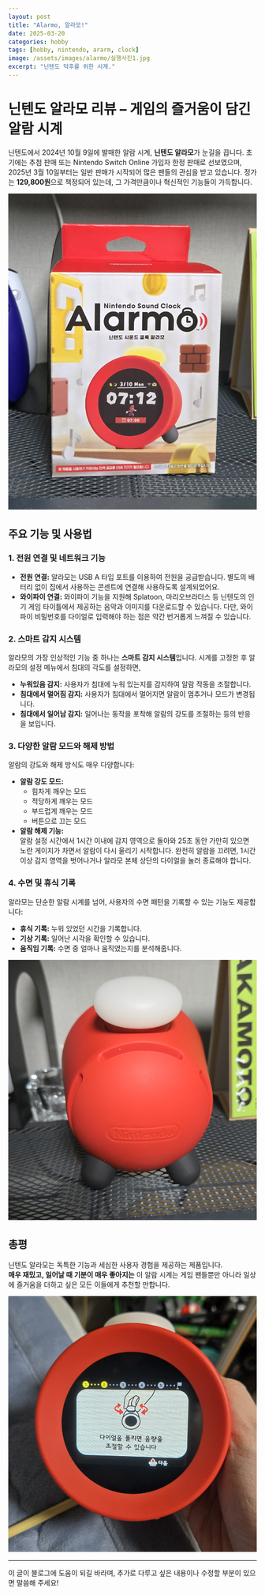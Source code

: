 ```yaml
---
layout: post
title: "Alarmo, 알라모!"
date: 2025-03-20
categories: hobby
tags: [hobby, nintendo, ararm, clock]
image: /assets/images/alarmo/실행사진1.jpg
excerpt: "닌텐도 덕후를 위한 시계."
---
```


# 닌텐도 알라모 리뷰 – 게임의 즐거움이 담긴 알람 시계

닌텐도에서 2024년 10월 9일에 발매한 알람 시계, **닌텐도 알라모**가 눈길을 끕니다. 초기에는 추첨 판매 또는 Nintendo Switch Online 가입자 한정 판매로 선보였으며, 2025년 3월 10일부터는 일반 판매가 시작되어 많은 팬들의 관심을 받고 있습니다. 정가는 **129,800원**으로 책정되어 있는데, 그 가격만큼이나 혁신적인 기능들이 가득합니다.

<img src="/assets/images/alarmo/박스정면.jpg" alt="제품 정면1" style="max-width:100%; height:auto;" />

## 주요 기능 및 사용법

### 1. 전원 연결 및 네트워크 기능
- **전원 연결:** 알라모는 USB A 타입 포트를 이용하여 전원을 공급받습니다. 별도의 배터리 없이 집에서 사용하는 콘센트에 연결해 사용하도록 설계되었어요.
- **와이파이 연결:** 와이파이 기능을 지원해 Splatoon, 마리오브라더스 등 닌텐도의 인기 게임 타이틀에서 제공하는 음악과 이미지를 다운로드할 수 있습니다. 다만, 와이파이 비밀번호를 다이얼로 입력해야 하는 점은 약간 번거롭게 느껴질 수 있습니다.

### 2. 스마트 감지 시스템
알라모의 가장 인상적인 기능 중 하나는 **스마트 감지 시스템**입니다. 시계를 고정한 후 알라모의 설정 메뉴에서 침대의 각도를 설정하면,  
- **누워있음 감지:** 사용자가 침대에 누워 있는지를 감지하여 알람 작동을 조절합니다.
- **침대에서 멀어짐 감지:** 사용자가 침대에서 멀어지면 알람이 멈추거나 모드가 변경됩니다.
- **침대에서 일어남 감지:** 일어나는 동작을 포착해 알람의 강도를 조절하는 등의 반응을 보입니다.

### 3. 다양한 알람 모드와 해제 방법
알람의 강도와 해제 방식도 매우 다양합니다:
- **알람 강도 모드:**  
  - 힘차게 깨우는 모드  
  - 적당하게 깨우는 모드  
  - 부드럽게 깨우는 모드  
  - 버튼으로 끄는 모드
- **알람 해제 기능:**  
  알람 설정 시간에서 1시간 이내에 감지 영역으로 돌아와 25초 동안 가만히 있으면 노란 게이지가 차면서 알람이 다시 울리기 시작합니다. 완전히 알람을 끄려면, 1시간 이상 감지 영역을 벗어나거나 알라모 본체 상단의 다이얼을 눌러 종료해야 합니다.

### 4. 수면 및 휴식 기록
알라모는 단순한 알람 시계를 넘어, 사용자의 수면 패턴을 기록할 수 있는 기능도 제공합니다:
- **휴식 기록:** 누워 있었던 시간을 기록합니다.
- **기상 기록:** 일어난 시각을 확인할 수 있습니다.
- **움직임 기록:** 수면 중 얼마나 움직였는지를 분석해줍니다.

<img src="/assets/images/alarmo/후면1.jpg" alt="제품 후면" style="max-width:100%; height:auto;" />

## 총평
닌텐도 알라모는 독특한 기능과 세심한 사용자 경험을 제공하는 제품입니다.  
**매우 재밌고, 일어날 때 기분이 매우 좋아지는** 이 알람 시계는 게임 팬들뿐만 아니라 일상에 즐거움을 더하고 싶은 모든 이들에게 추천할 만합니다.

<img src="/assets/images/alarmo/실행사진2.jpg" alt="제품 정면2" style="max-width:100%; height:auto;" />

---

이 글이 블로그에 도움이 되길 바라며, 추가로 다루고 싶은 내용이나 수정할 부분이 있으면 말씀해 주세요!